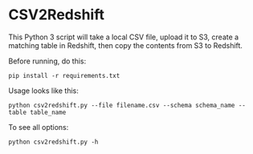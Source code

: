 # CSV2Redshift

This Python 3 script will take a local CSV file, upload it to S3, create a matching table in Redshift, then copy the contents from S3 to Redshift.

Before running, do this:

`pip install -r requirements.txt`

Usage looks like this:

`python csv2redshift.py --file filename.csv --schema schema_name --table table_name`

To see all options:

`python csv2redshift.py -h`
